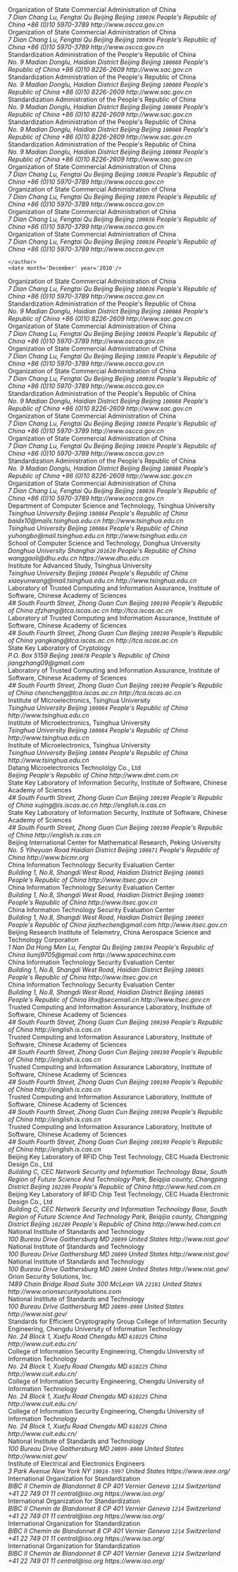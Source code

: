 <reference anchor='SM2' target='http://www.oscca.gov.cn/UpFile/2010122214822692.pdf'>
  <front>
    <title>Public Key Cryptographic Algorithm SM2 Based on Elliptic Curves</title>
    <author>
      <organization>Organization of State Commercial Administration of China</organization>
      <address>
        <postal>
         <street>7 Dian Chang Lu, Fengtai Qu</street>
         <city>Beijing</city>
         <region>Beijing</region>
         <code>100036</code>
         <country>People's Republic of China</country>
        </postal>
        <phone>+86 (0)10 5970-3789</phone>
        <!--<email>contact@oscca.gov.cn</email>-->
        <uri>http://www.oscca.gov.cn</uri>
      </address>
    </author>
    <date month='December' year='2010'/>
  </front>
</reference>

<reference anchor='GMT-0003-2012' target='http://www.oscca.gov.cn/Column/Column_32.htm'>
  <front>
    <title>GM/T 0003-2012: Public Key Cryptographic Algorithm SM2 Based on Elliptic Curves</title>
    <author>
      <organization>Organization of State Commercial Administration of China</organization>
      <address>
        <postal>
         <street>7 Dian Chang Lu, Fengtai Qu</street>
         <city>Beijing</city>
         <region>Beijing</region>
         <code>100036</code>
         <country>People's Republic of China</country>
        </postal>
        <phone>+86 (0)10 5970-3789</phone>
        <!--<email>contact@oscca.gov.cn</email>-->
        <uri>http://www.oscca.gov.cn</uri>
      </address>
    </author>
    <date day='21' month='March' year='2012'/>
  </front>
</reference>

<reference anchor='GBT.32918.1-2016' target='http://www.sac.gov.cn/was5/web/search?channelid=97779&amp;templet=gjcxjg_detail.jsp&amp;searchword=STANDARD_CODE=%27GB/T%2032918.1-2016%27'>
  <front>
    <title>GB/T 32918.1-2016 Information Security Technology -- Public Key Cryptographic Algorithm SM2 Based On Elliptic Curves -- Part 1: General</title>
    <author>
      <organization>Standardization Administration of the People's Republic of China</organization>
      <address>
        <postal>
         <street>No. 9 Madian Donglu, Haidian District</street>
         <city>Beijing</city>
         <region>Beijing</region>
         <code>100088</code>
         <country>People's Republic of China</country>
        </postal>
        <phone>+86 (0)10 8226-2609</phone>
        <uri>http://www.sac.gov.cn</uri>
      </address>
    </author>
    <date day='29' month='August' year='2016'/>
  </front>
</reference>

<reference anchor='GBT.32918.2-2016' target='http://www.sac.gov.cn/was5/web/search?channelid=97779&amp;templet=gjcxjg_detail.jsp&amp;searchword=STANDARD_CODE=%27GB/T%2032918.2-2016%27'>
  <front>
    <title>GB/T 32918.2-2016 Information Security Technology -- Public Key Cryptographic Algorithm SM2 Based On Elliptic Curves -- Part 2: Digital Signature Algorithm</title>
    <author>
      <organization>Standardization Administration of the People's Republic of China</organization>
      <address>
        <postal>
         <street>No. 9 Madian Donglu, Haidian District</street>
         <city>Beijing</city>
         <region>Beijing</region>
         <code>100088</code>
         <country>People's Republic of China</country>
        </postal>
        <phone>+86 (0)10 8226-2609</phone>
        <uri>http://www.sac.gov.cn</uri>
      </address>
    </author>
    <date day='29' month='August' year='2016'/>
  </front>
</reference>

<reference anchor='GBT.32918.3-2016' target="http://www.sac.gov.cn/was5/web/search?channelid=97779&amp;templet=gjcxjg_detail.jsp&amp;searchword=STANDARD_CODE=%27GB/T%2032918.3-2016%27">
  <front>
    <title>GB/T 32918.3-2016 Information Security Technology -- Public Key Cryptographic Algorithm SM2 Based On Elliptic Curves -- Part 3: Key Exchange</title>
    <author>
      <organization>Standardization Administration of the People's Republic of China</organization>
      <address>
        <postal>
         <street>No. 9 Madian Donglu, Haidian District</street>
         <city>Beijing</city>
         <region>Beijing</region>
         <code>100088</code>
         <country>People's Republic of China</country>
        </postal>
        <phone>+86 (0)10 8226-2609</phone>
        <uri>http://www.sac.gov.cn</uri>
      </address>
    </author>
    <date day='29' month='August' year='2016'/>
  </front>
</reference>

<reference anchor='GBT.32918.4-2016' target='http://www.sac.gov.cn/was5/web/search?channelid=97779&amp;templet=gjcxjg_detail.jsp&amp;searchword=STANDARD_CODE=%27GB/T%2032918.4-2016%27'>
  <front>
    <title>GB/T 32918.4-2016 Information Security Technology -- Public Key Cryptographic Algorithm SM2 Based On Elliptic Curves -- Part 4: Public Key Encryption Algorithm</title>
    <author>
      <organization>Standardization Administration of the People's Republic of China</organization>
      <address>
        <postal>
         <street>No. 9 Madian Donglu, Haidian District</street>
         <city>Beijing</city>
         <region>Beijing</region>
         <code>100088</code>
         <country>People's Republic of China</country>
        </postal>
        <phone>+86 (0)10 8226-2609</phone>
        <uri>http://www.sac.gov.cn</uri>
      </address>
    </author>
    <date day='29' month='August' year='2016'/>
  </front>
</reference>

<!-- <reference anchor='GBT.32918.5-2017' target='http://www.sac.gov.cn/was5/web/search?channelid=97779&amp;templet=gjcxjg_detail.jsp&amp;searchword=STANDARD_CODE=%27GB/T%2032918.5-2017%27'> -->
<reference anchor='GBT.32918.5-2017' target='http://www.gb688.cn/bzgk/gb/newGbInfo?hcno=728DEA8B8BB32ACFB6EF4BF449BC3077'>
  <front>
    <title>GB/T 32918.5-2017 Information Security Technology -- Public Key Cryptographic Algorithm SM2 Based On Elliptic Curves -- Part 5: Parameter Definition</title>
    <author>
      <organization>Standardization Administration of the People's Republic of China</organization>
      <address>
        <postal>
         <street>No. 9 Madian Donglu, Haidian District</street>
         <city>Beijing</city>
         <region>Beijing</region>
         <code>100088</code>
         <country>People's Republic of China</country>
        </postal>
        <phone>+86 (0)10 8226-2609</phone>
        <uri>http://www.sac.gov.cn</uri>
      </address>
    </author>
    <date day='12' month='May' year='2017'/>
  </front>
</reference>


<!-- <reference anchor='SM2-1' target='http://info.dacas.cn/sharedimages/ARTICLES/SMAlgorithms/SM2_1.pdf'> -->
<reference anchor='SM2-1' target='http://www.oscca.gov.cn/UpFile/2010122214822692.pdf'>
  <front>
    <title>Public Key Cryptographic Algorithm SM2 Based on Elliptic Curves -- Part 1: General</title>
    <author>
      <organization>Organization of State Commercial Administration of China</organization>
      <address>
        <postal>
         <street>7 Dian Chang Lu, Fengtai Qu</street>
         <city>Beijing</city>
         <region>Beijing</region>
         <code>100036</code>
         <country>People's Republic of China</country>
        </postal>
        <phone>+86 (0)10 5970-3789</phone>
        <!--<email>contact@oscca.gov.cn</email>-->
        <uri>http://www.oscca.gov.cn</uri>
      </address>
    </author>
    <date month='December' year='2010'/>
  </front>
</reference>

<!-- <reference anchor='SM2-2' target='http://info.dacas.cn/sharedimages/ARTICLES/SMAlgorithms/SM2_2.pdf'> -->
<reference anchor='SM2-2' target='http://www.oscca.gov.cn/UpFile/2010122214822692.pdf'>
  <front>
    <title>Public Key Cryptographic Algorithm SM2 Based on Elliptic Curves -- Part 2: Digital Signature Algorithm</title>
    <author>
      <organization>Organization of State Commercial Administration of China</organization>
      <address>
        <postal>
         <street>7 Dian Chang Lu, Fengtai Qu</street>
         <city>Beijing</city>
         <region>Beijing</region>
         <code>100036</code>
         <country>People's Republic of China</country>
        </postal>
        <phone>+86 (0)10 5970-3789</phone>
        <!--<email>contact@oscca.gov.cn</email>-->
        <uri>http://www.oscca.gov.cn</uri>
      </address>
    </author>
    <date month='December' year='2010'/>
  </front>
</reference>

<!-- <reference anchor='SM2-3' target='http://info.dacas.cn/sharedimages/ARTICLES/SMAlgorithms/SM2_3.pdf'> -->
<reference anchor='SM2-3' target='http://www.oscca.gov.cn/UpFile/2010122214822692.pdf'>
  <front>
    <title>Public Key Cryptographic Algorithm SM2 Based on Elliptic Curves -- Part 3: Key Exchange Protocol</title>
    <author>
      <organization>Organization of State Commercial Administration of China</organization>
      <address>
        <postal>
         <street>7 Dian Chang Lu, Fengtai Qu</street>
         <city>Beijing</city>
         <region>Beijing</region>
         <code>100036</code>
         <country>People's Republic of China</country>
        </postal>
        <phone>+86 (0)10 5970-3789</phone>
        <!--<email>contact@oscca.gov.cn</email>-->
        <uri>http://www.oscca.gov.cn</uri>
      </address>
    </author>
    <date month='December' year='2010'/>
  </front>
</reference>

<reference anchor='SM2-4' target='http://www.oscca.gov.cn/UpFile/2010122214822692.pdf'>
<!-- <reference anchor='SM2-4' target='http://info.dacas.cn/sharedimages/ARTICLES/SMAlgorithms/SM2_4.pdf'> -->
  <front>
    <title>Public Key Cryptographic Algorithm SM2 Based on Elliptic Curves -- Part 4: Public Key Encryption Algorithm</title>
    <author>
      <organization>Organization of State Commercial Administration of China</organization>
      <address>
        <postal>
         <street>7 Dian Chang Lu, Fengtai Qu</street>
         <city>Beijing</city>
         <region>Beijing</region>
         <code>100036</code>
         <country>People's Republic of China</country>
        </postal>
        <phone>+86 (0)10 5970-3789</phone>
        <!--<email>contact@oscca.gov.cn</email>-->
        <uri>http://www.oscca.gov.cn</uri>
      </address>

    </author>
    <date month='December' year='2010'/>
  </front>
</reference>

<!-- <reference anchor='SM2-5' target='http://info.dacas.cn/sharedimages/ARTICLES/SMAlgorithms/SM2_5.pdf'> -->
<reference anchor='SM2-5' target='http://www.oscca.gov.cn/UpFile/2010122214836668.pdf'>
  <front>
    <!--<title>Public Key Cryptographic Algorithm SM2 Recommended Elliptic Curves Parameters</title>-->
    <title>Public Key Cryptographic Algorithm SM2 Based on Elliptic Curves -- Part 5: Parameter definitions</title>
    <author>
      <organization>Organization of State Commercial Administration of China</organization>
      <address>
        <postal>
         <street>7 Dian Chang Lu, Fengtai Qu</street>
         <city>Beijing</city>
         <region>Beijing</region>
         <code>100036</code>
         <country>People's Republic of China</country>
        </postal>
        <phone>+86 (0)10 5970-3789</phone>
        <!--<email>contact@oscca.gov.cn</email>-->
        <uri>http://www.oscca.gov.cn</uri>
      </address>
    </author>
    <date month='December' year='2010'/>
  </front>
</reference>

<!-- <reference anchor='GBT.32905-2016' target='http://www.sac.gov.cn/SACSearch/search?channelid=97779&amp;templet=gjcxjg_detail.jsp&amp;searchword=STANDARD_CODE=%27GB/T%2032905-2016%27'> -->
<reference anchor='GBT.32905-2016' target='http://www.gb688.cn/bzgk/gb/newGbInfo?hcno=45B1A67F20F3BF339211C391E9278F5E'>
  <front>
    <title>GB/T 32905-2016 Information Security Techniques -- SM3 Cryptographic Hash Algorithm</title>
    <author>
      <organization>Standardization Administration of the People's Republic of China</organization>
      <address>
        <postal>
         <street>No. 9 Madian Donglu, Haidian District</street>
         <city>Beijing</city>
         <region>Beijing</region>
         <code>100088</code>
         <country>People's Republic of China</country>
        </postal>
        <phone>+86 (0)10 8226-2609</phone>
        <uri>http://www.sac.gov.cn</uri>
      </address>
    </author>
    <date day='29' month='August' year='2016'/>
  </front>
</reference>

<reference anchor='GMT-0006-2012' target='http://www.oscca.gov.cn/Column/Column_32.htm'>
  <front>
    <title>GM/T 0006-2012: Cryptographic Application Identifier Criterion Specification</title>
    <author>
      <organization>Organization of State Commercial Administration of China</organization>
      <address>
        <postal>
         <street>7 Dian Chang Lu, Fengtai Qu</street>
         <city>Beijing</city>
         <region>Beijing</region>
         <code>100036</code>
         <country>People's Republic of China</country>
        </postal>
        <phone>+86 (0)10 5970-3789</phone>
        <!--<email>contact@oscca.gov.cn</email>-->
        <uri>http://www.oscca.gov.cn</uri>
      </address>
    </author>
    <date day='21' month='March' year='2012'/>
  </front>
</reference>

<reference anchor='SM3' target='http://www.oscca.gov.cn/UpFile/20101222141857786.pdf'>
<!-- <reference anchor='SM3' target='http://info.dacas.cn/sharedimages/ARTICLES/SMAlgorithms/SM3.pdf'> -->
  <front>
    <title>SM3 Cryptographic Hash Algorithm</title>
    <author>
      <organization>Organization of State Commercial Administration of China</organization>
      <address>
        <postal>
         <street>7 Dian Chang Lu, Fengtai Qu</street>
         <city>Beijing</city>
         <region>Beijing</region>
         <code>100036</code>
         <country>People's Republic of China</country>
        </postal>
        <phone>+86 (0)10 5970-3789</phone>
        <!--<email>contact@oscca.gov.cn</email>-->
        <uri>http://www.oscca.gov.cn</uri>
      </address>
    </author>
    <date month='December' year='2010'/>
  </front>
</reference>

<reference anchor='GMT-0002-2012' target='http://www.oscca.gov.cn/Column/Column_32.htm'>
  <front>
    <title>GM/T 0002-2012: SM4 Block Cipher Algorithm</title>
    <author>
      <organization>Organization of State Commercial Administration of China</organization>
      <address>
        <postal>
         <street>7 Dian Chang Lu, Fengtai Qu</street>
         <city>Beijing</city>
         <region>Beijing</region>
         <code>100036</code>
         <country>People's Republic of China</country>
        </postal>
        <phone>+86 (0)10 5970-3789</phone>
        <!--<email>contact@oscca.gov.cn</email>-->
        <uri>http://www.oscca.gov.cn</uri>
      </address>
    </author>
    <date day='21' month='March' year='2012'/>
  </front>
</reference>

<!-- <reference anchor='GBT.32907-2016' target='http://www.sac.gov.cn/SACSearch/search?channelid=97779&amp;templet=gjcxjg_detail.jsp&amp;searchword=STANDARD_CODE=%27GB/T%2032907-2016%27'> -->
<reference anchor='GBT.32907-2016' target='http://www.gb688.cn/bzgk/gb/newGbInfo?hcno=7803DE42D3BC5E80B0C3E5D8E873D56A'>
  <front>
    <title>GB/T 32907-2016 Information Security Technology -- SM4 Block Cipher Algorithm</title>
    <author>
      <organization>Standardization Administration of the People's Republic of China</organization>
      <address>
        <postal>
         <street>No. 9 Madian Donglu, Haidian District</street>
         <city>Beijing</city>
         <region>Beijing</region>
         <code>100088</code>
         <country>People's Republic of China</country>
        </postal>
        <phone>+86 (0)10 8226-2609</phone>
        <uri>http://www.sac.gov.cn</uri>
      </address>
    </author>
    <date day='29' month='August' year='2016'/>
  </front>
</reference>

<reference anchor='GMT-0004-2012' target='http://www.oscca.gov.cn/Column/Column_32.htm'>
  <front>
    <title>GM/T 0004-2012: SM3 Hash Algorithm</title>
    <author>
      <organization>Organization of State Commercial Administration of China</organization>
      <address>
        <postal>
         <street>7 Dian Chang Lu, Fengtai Qu</street>
         <city>Beijing</city>
         <region>Beijing</region>
         <code>100036</code>
         <country>People's Republic of China</country>
        </postal>
        <phone>+86 (0)10 5970-3789</phone>
        <!--<email>contact@oscca.gov.cn</email>-->
        <uri>http://www.oscca.gov.cn</uri>
      </address>
    </author>
    <date day='21' month='March' year='2012'/>
  </front>
</reference>

<reference anchor='SM4' target='http://www.oscca.gov.cn/UpFile/200621016423197990.pdf'>
<!-- <reference anchor='SM4' target='http://info.dacas.cn/sharedimages/ARTICLES/SMAlgorithms/SM4.pdf'> -->
  <front>
    <title>SM4 block cipher algorithm</title>
    <author>
      <organization>Organization of State Commercial Administration of China</organization>
      <address>
        <postal>
         <street>7 Dian Chang Lu, Fengtai Qu</street>
         <city>Beijing</city>
         <region>Beijing</region>
         <code>100036</code>
         <country>People's Republic of China</country>
        </postal>
        <phone>+86 (0)10 5970-3789</phone>
        <!--<email>contact@oscca.gov.cn</email>-->
        <uri>http://www.oscca.gov.cn</uri>
      </address>
    </author>
    <date month='December' year='2010'/>
  </front>
</reference>

<reference anchor='GB.15629.11-2003' target='http://www.gb688.cn/bzgk/gb/newGbInfo?hcno=74B9DD11287E72408C19C4D3A360D1BD'>
  <front>
    <title>Information technology -- Telecommunications and information exchange between systems -- Local and metropolitan area networks -- Specific requirements -- Part 11: Wireless LAN Medium Access Control (MAC) and Physical Layer (PHY) Specifications</title>
    <author>
      <organization>Standardization Administration of the People's Republic of China</organization>
      <address>
        <postal>
         <street>No. 9 Madian Donglu, Haidian District</street>
         <city>Beijing</city>
         <region>Beijing</region>
         <code>100088</code>
         <country>People's Republic of China</country>
        </postal>
        <phone>+86 (0)10 8226-2609</phone>
        <!--<email>contact@oscca.gov.cn</email>-->
        <uri>http://www.sac.gov.cn</uri>
      </address>
    </author>
    <date day='12' month='May' year='2003'/>
  </front>
</reference>


<reference anchor='OSCCA' target='http://www.oscca.gov.cn'>
  <front>
    <title>Organization of State Commercial Administration of China</title>
    <author>
      <organization>Organization of State Commercial Administration of China</organization>
      <address>
        <postal>
         <street>7 Dian Chang Lu, Fengtai Qu</street>
         <city>Beijing</city>
         <region>Beijing</region>
         <code>100036</code>
         <country>People's Republic of China</country>
        </postal>
        <phone>+86 (0)10 5970-3789</phone>
        <!--<email>contact@oscca.gov.cn</email>-->
        <uri>http://www.oscca.gov.cn</uri>
      </address>
    </author>
    <date month='May' year='2017'/>
  </front>
</reference>

<reference anchor='SM3-Boomerang' target='https://doi.org/10.1049/iet-ifs.2013.0380'>
  <front>
    <title>Improved Boomerang Attacks on Round-Reduced SM3 and Keyed Permutation of BLAKE-256</title>
      <!--IET Information Security ( Volume: 9, Issue: 3, 5 2015 )-->
    <author initials="D." surname="Bai" fullname="Dongxia Bai">
      <organization>Department of Computer Science and Technology, Tsinghua University</organization>
      <address>
        <postal>
          <street>Tsinghua University</street>
          <city>Beijing</city>
          <code>100084</code>
          <country>People's Republic of China</country>
        </postal>
        <email>baidx10@mails.tsinghua.edu.cn</email>
        <uri>http://www.tsinghua.edu.cn</uri>
      </address>
    </author>
    <author initials="H." surname="Yu" fullname="Hongbo Yu">
      <address>
        <postal>
          <street>Tsinghua University</street>
          <city>Beijing</city>
          <code>100084</code>
          <country>People's Republic of China</country>
        </postal>
        <email>yuhongbo@mail.tsinghua.edu.cn</email>
        <uri>http://www.tsinghua.edu.cn</uri>
      </address>
    </author>
    <author initials="G." surname="Wang" fullname="Gaoli Wang">
      <organization>School of Computer Science and Technology, Donghua University</organization>
      <address>
        <postal>
         <street>Donghua University</street>
         <city>Shanghai</city>
         <!--<region>CA</region>-->
         <code>201620</code>
         <country>People's Republic of China</country>
        </postal>
        <email>wanggaoli@dhu.edu.cn</email>
        <uri>https://www.dhu.edu.cn</uri>
      </address>
    </author>
    <author initials="X." surname="Wang" fullname="Xiaoyun Wang">
      <organization>Institute for Advanced Study, Tsinghua University</organization>
      <address>
        <postal>
          <street>Tsinghua University</street>
          <city>Beijing</city>
          <code>100084</code>
          <country>People's Republic of China</country>
        </postal>
        <email>xiaoyunwang@mail.tsinghua.edu.cn</email>
        <uri>http://www.tsinghua.edu.cn</uri>
      </address>
    </author>
    <date day='16' month='April' year='2015'/>
  </front>
</reference>

<reference anchor='SM2-SigSecurity' target='https://link.springer.com/chapter/10.1007/978-3-319-27152-1_7'>
  <front>
    <title>Security of the SM2 Signature Scheme Against Generalized Key Substitution Attacks</title>
<!-- International Conference on Research in Security Standardisation
Security Standardisation Research pp 140-153 -->
    <author initials="Z." surname="Zhang" fullname="Zhenfeng Zhang">
      <organization>Laboratory of Trusted Computing and Information Assurance, Institute of Software, Chinese Academy of Sciences</organization>
      <address>
        <postal>
          <street>4# South Fourth Street, Zhong Guan Cun</street>
          <city>Beijing</city>
          <code>100190</code>
          <country>People's Republic of China</country>
        </postal>
        <email>zfzhang@tca.iscas.ac.cn</email>
        <uri>http://tca.iscas.ac.cn</uri>
      </address>
    </author>
    <author initials="K." surname="Yang" fullname="Kang Yang">
      <organization>Laboratory of Trusted Computing and Information Assurance, Institute of Software, Chinese Academy of Sciences</organization>
      <address>
        <postal>
          <street>4# South Fourth Street, Zhong Guan Cun</street>
          <city>Beijing</city>
          <code>100190</code>
          <country>People's Republic of China</country>
        </postal>
        <email>yangkang@tca.iscas.ac.cn</email>
        <uri>http://tca.iscas.ac.cn</uri>
      </address>
    </author>
    <author initials="J." surname="Zhang" fullname="Jiang Zhang">
      <organization>State Key Laboratory of Cryptology</organization>
      <address>
        <postal>
          <street>P.O. Box 5159</street>
          <city>Beijing</city>
          <code>100878</code>
          <country>People's Republic of China</country>
        </postal>
        <email>jiangzhang09@gmail.com</email>
      </address>
    </author>
    <author initials="C." surname="Chen" fullname="Cheng Chen">
      <organization>Laboratory of Trusted Computing and Information Assurance, Institute of Software, Chinese Academy of Sciences</organization>
      <address>
        <postal>
          <street>4# South Fourth Street, Zhong Guan Cun</street>
          <city>Beijing</city>
          <code>100190</code>
          <country>People's Republic of China</country>
        </postal>
        <email>chencheng@tca.iscas.ac.cn</email>
        <uri>http://tca.iscas.ac.cn</uri>
      </address>
    </author>
    <date day='9' month='December' year='2015'/>
  </front>
</reference>

<reference anchor='SM2-Template' target='https://doi.org/10.1109/CIS.2014.66'>
  <front>
    <title>A Novel Template Attack on wNAF Algorithm of ECC</title>
<!--2014 Tenth International Conference on Computational Intelligence and Security, Kunming, 2014, pp. 671-675.-->
    <author initials="Z." surname="Zhang" fullname="Zhenbin Zhang">
      <organization>Institute of Microelectronics, Tsinghua University</organization>
      <address>
        <postal>
          <street>Tsinghua University</street>
          <city>Beijing</city>
          <code>100084</code>
          <country>People's Republic of China</country>
        </postal>
        <uri>http://www.tsinghua.edu.cn</uri>
      </address>
    </author>
    <author initials="L." surname="Wu" fullname="Liji Wu">
      <organization>Institute of Microelectronics, Tsinghua University</organization>
      <address>
        <postal>
          <street>Tsinghua University</street>
          <city>Beijing</city>
          <code>100084</code>
          <country>People's Republic of China</country>
        </postal>
        <uri>http://www.tsinghua.edu.cn</uri>
      </address>
    </author>
    <author initials="Z." surname="Mu" fullname="Zhaoli Mu">
      <organization>Institute of Microelectronics, Tsinghua University</organization>
      <address>
        <postal>
          <street>Tsinghua University</street>
          <city>Beijing</city>
          <code>100084</code>
          <country>People's Republic of China</country>
        </postal>
        <uri>http://www.tsinghua.edu.cn</uri>
      </address>
    </author>
    <author initials="X." surname="Zhang" fullname="Xiangmin Zhang">
      <organization>Datang Microelectronics Technololgy Co., Ltd</organization>
      <address>
        <postal>
          <city>Beijing</city>
          <country>People's Republic of China</country>
        </postal>
        <uri>http://www.dmt.com.cn</uri>
      </address>
    </author>
    <date month='November' year='2014'/>
  </front>
</reference>

<reference anchor='SM2-KEP-Comments' target='https://dx.doi.org/10.1007/978-3-642-25513-7_12'>
  <front>
    <title>Comments on the SM2 Key Exchange Protocol</title>
<!--bookTitle="Cryptology and Network Security: 10th International Conference, CANS 2011, Sanya, China, December 10-12, 2011. Proceedings",-->
    <author initials="X." surname="Xu" fullname="Jing Xu">
      <organization>State Key Laboratory of Information Security, Institute of Software, Chinese Academy of Sciences</organization>
      <address>
        <postal>
          <street>4# South Fourth Street, Zhong Guan Cun</street>
          <city>Beijing</city>
          <code>100190</code>
          <country>People's Republic of China</country>
        </postal>
        <email>xujing@is.iscas.ac.cn</email>
        <uri>http://english.is.cas.cn</uri>
      </address>
    </author>
    <author initials="D." surname="Feng" fullname="Dengguo Feng">
      <organization>State Key Laboratory of Information Security, Institute of Software, Chinese Academy of Sciences</organization>
      <address>
        <postal>
          <street>4# South Fourth Street, Zhong Guan Cun</street>
          <city>Beijing</city>
          <code>100190</code>
          <country>People's Republic of China</country>
        </postal>
        <uri>http://english.is.cas.cn</uri>
      </address>
    </author>
    <date day='10' month='December' year='2011'/>
  </front>
</reference>

<reference anchor='SM2-DSA-Nonces' target='https://dx.doi.org/10.1007/978-3-319-12087-4_22'>
  <front>
    <title>Partially Known Nonces and Fault Injection Attacks on SM2 Signature Algorithm</title>
<!--Information Security and Cryptology: 9th International Conference, Inscrypt 2013, Guangzhou, China, November 27-30, 2013, Revised Selected Papers-->
    <author initials="M." surname="Liu" fullname="Mingjie Liu">
      <organization>Beijing International Center for Mathematical Research, Peking University</organization>
      <address>
        <postal>
          <street>No. 5 Yiheyuan Road Haidian District</street>
          <city>Beijing</city>
          <code>100871</code>
          <country>People's Republic of China</country>
        </postal>
        <uri>http://www.bicmr.org</uri>
      </address>
    </author>
    <author initials="J." surname="Chen" fullname="Jiazhe Chen">
      <organization>China Information Technology Security Evaluation Center</organization>
      <address>
        <postal>
          <street>Building 1, No.8, Shangdi West Road, Haidian District</street>
          <city>Beijing</city>
          <code>100085</code>
          <country>People's Republic of China</country>
        </postal>
        <uri>http://www.itsec.gov.cn</uri>
      </address>
    </author>
    <author initials="H." surname="Li" fullname="Hexin Li">
      <organization>China Information Technology Security Evaluation Center</organization>
      <address>
        <postal>
          <street>Building 1, No.8, Shangdi West Road, Haidian District</street>
          <city>Beijing</city>
          <code>100085</code>
          <country>People's Republic of China</country>
        </postal>
        <uri>http://www.itsec.gov.cn</uri>
      </address>
    </author>
    <date day='27' month='November' year='2013'/>
  </front>
</reference>

<reference anchor='SM2-DSA-Nonces2' target='https://doi.acm.org/10.1145/2714576.2714587'>
  <front>
    <title>Mind Your Nonces Moving: Template-Based Partially-Sharing Nonces Attack on SM2 Digital Signature Algorithm</title>
<!--Proceedings of the 10th ACM Symposium on Information, Computer and Communications Security (ASIA CCS '15)-->
    <author initials="J." surname="Chen" fullname="Jiazhe Chen">
      <organization>China Information Technology Security Evaluation Center</organization>
      <address>
        <postal>
          <street>Building 1, No.8, Shangdi West Road, Haidian District</street>
          <city>Beijing</city>
          <code>100085</code>
          <country>People's Republic of China</country>
        </postal>
        <email>jiazhechen@gmail.com</email>
        <uri>http://www.itsec.gov.cn</uri>
      </address>
    </author>
    <author initials="M." surname="Liu" fullname="Mingjie Liu">
      <organization>Beijing Research Institute of Telemetry, China Aerospace Science and Technology Corporation</organization>
      <address>
        <postal>
          <street>1 Nan Da Hong Men Lu, Fengtai Qu</street>
          <city>Beijing</city>
          <code>100194</code>
          <country>People's Republic of China</country>
        </postal>
        <email>liumj9705@gmail.com</email>
        <uri>http://www.spacechina.com</uri>
      </address>
    </author>
    <author initials="H." surname="Shi" fullname="Hongsong Shi">
      <organization>China Information Technology Security Evaluation Center</organization>
      <address>
        <postal>
          <street>Building 1, No.8, Shangdi West Road, Haidian District</street>
          <city>Beijing</city>
          <code>100085</code>
          <country>People's Republic of China</country>
        </postal>
        <uri>http://www.itsec.gov.cn</uri>
        <!--<email>unknown</email>-->
      </address>
    </author>
    <author initials="H." surname="Li" fullname="Hexin Li">
      <organization>China Information Technology Security Evaluation Center</organization>
      <address>
        <postal>
          <street>Building 1, No.8, Shangdi West Road, Haidian District</street>
          <city>Beijing</city>
          <code>100085</code>
          <country>People's Republic of China</country>
        </postal>
        <email>lihx@secemail.cn</email>
        <uri>http://www.itsec.gov.cn</uri>
      </address>
    </author>
    <date day='27' month='November' year='2015'/>
  </front>
</reference>

<reference anchor='SM2-DSA-Lattice' target='https://doi.org/10.1007/978-3-319-29814-6_6'>
  <front>
    <title>Practical Lattice-Based Fault Attack and Countermeasure on SM2 Signature Algorithm</title>
<!--Information and Communications Security. ICICS 2015. Lecture Notes in Computer Science, vol 9543. Springer, Cham-->
    <author initials="W." surname="Cao" fullname="Weiqiong Cao">
      <organization>Trusted Computing and Information Assurance Laboratory, Institute of Software, Chinese Academy of Sciences</organization>
      <address>
        <postal>
          <street>4# South Fourth Street, Zhong Guan Cun</street>
          <city>Beijing</city>
          <code>100190</code>
          <country>People's Republic of China</country>
        </postal>
        <uri>http://english.is.cas.cn</uri>
      </address>
    </author>
    <author initials="J." surname="Feng" fullname="Jingyi Feng">
      <organization>Trusted Computing and Information Assurance Laboratory, Institute of Software, Chinese Academy of Sciences</organization>
      <address>
        <postal>
          <street>4# South Fourth Street, Zhong Guan Cun</street>
          <city>Beijing</city>
          <code>100190</code>
          <country>People's Republic of China</country>
        </postal>
        <uri>http://english.is.cas.cn</uri>
      </address>
    </author>
    <author initials="S." surname="Zhu" fullname="Shaofeng Zhu">
      <organization>Trusted Computing and Information Assurance Laboratory, Institute of Software, Chinese Academy of Sciences</organization>
      <address>
        <postal>
          <street>4# South Fourth Street, Zhong Guan Cun</street>
          <city>Beijing</city>
          <code>100190</code>
          <country>People's Republic of China</country>
        </postal>
        <uri>http://english.is.cas.cn</uri>
      </address>
    </author>
    <author initials="H." surname="Chen" fullname="Hua Chen">
      <organization>Trusted Computing and Information Assurance Laboratory, Institute of Software, Chinese Academy of Sciences</organization>
      <address>
        <postal>
          <street>4# South Fourth Street, Zhong Guan Cun</street>
          <city>Beijing</city>
          <code>100190</code>
          <country>People's Republic of China</country>
        </postal>
        <uri>http://english.is.cas.cn</uri>
      </address>
    </author>
    <author initials="W." surname="Wu" fullname="Wenling Wu">
      <organization>Trusted Computing and Information Assurance Laboratory, Institute of Software, Chinese Academy of Sciences</organization>
      <address>
        <postal>
          <street>4# South Fourth Street, Zhong Guan Cun</street>
          <city>Beijing</city>
          <code>100190</code>
          <country>People's Republic of China</country>
        </postal>
        <uri>http://english.is.cas.cn</uri>
      </address>
    </author>
    <author initials="X." surname="Han" fullname="Xucang Han">
      <organization>Beijing Key Laboratory of RFID Chip Test Technology, CEC Huada Electronic Design Co., Ltd</organization>
      <address>
        <postal>
          <street>Building C, CEC Network Security and Information Technology Base, South Region of Future Science And Technology Park, Beiqijia county, Changping District</street>
          <city>Beijing</city>
          <code>102209</code>
          <country>People's Republic of China</country>
        </postal>
        <uri>http://www.hed.com.cn</uri>
      </address>
    </author>
    <author initials="X." surname="Zheng" fullname="Xiaoguang Zheng">
      <organization>Beijing Key Laboratory of RFID Chip Test Technology, CEC Huada Electronic Design Co., Ltd</organization>
      <address>
        <postal>
          <street>Building C, CEC Network Security and Information Technology Base, South Region of Future Science And Technology Park, Beiqijia county, Changping District</street>
          <city>Beijing</city>
          <code>102209</code>
          <country>People's Republic of China</country>
        </postal>
        <uri>http://www.hed.com.cn</uri>
      </address>
    </author>
    <date month='November' year='2016'/>
  </front>
</reference>

<reference anchor='NIST.SP.800-56Ar2' target='http://dx.doi.org/10.6028/NIST.SP.800-56Ar2'>
  <front>
    <title>SP 800-56Ar2 Recommendation for Pair-Wise Key Establishment Schemes Using Discrete Logarithm Cryptography</title>
    <author initials="B." surname="Barker" fullname="Elaine B. Barker">
      <organization>National Institute of Standards and Technology</organization>
      <address>
        <postal>
          <street>100 Bureau Drive</street>
          <city>Gaithersburg</city>
          <region>MD</region>
          <code>20899</code>
          <country>United States</country>
        </postal>
        <uri>http://www.nist.gov/</uri>
      </address>
    </author>
    <author initials="L." surname="Chen" fullname="Lily Chen">
      <organization>National Institute of Standards and Technology</organization>
      <address>
        <postal>
          <street>100 Bureau Drive</street>
          <city>Gaithersburg</city>
          <region>MD</region>
          <code>20899</code>
          <country>United States</country>
        </postal>
        <uri>http://www.nist.gov/</uri>
      </address>
    </author>
    <author initials="A." surname="Roginsky" fullname="Allen Roginsky">
      <organization>National Institute of Standards and Technology</organization>
      <address>
        <postal>
          <street>100 Bureau Drive</street>
          <city>Gaithersburg</city>
          <region>MD</region>
          <code>20899</code>
          <country>United States</country>
        </postal>
        <uri>http://www.nist.gov/</uri>
      </address>
    </author>
    <author initials="M." surname="Smid" fullname="Miles Smid">
      <organization>Orion Security Solutions, Inc.</organization>
      <address>
        <postal>
          <street>1489 Chain Bridge Road</street>
          <street>Suite 300</street>
          <city>McLean</city>
          <region>VA</region>
          <code>22101</code>
          <country>United States</country>
        </postal>
        <uri>http://www.orionsecuritysolutions.com</uri>
      </address>
    </author>
    <date month='May' year='2013'/>
  </front>
</reference>

<reference anchor='NIST.FIPS.180-4' target='http://dx.doi.org/10.6028/NIST.FIPS.180-4'>
  <front>
    <title>FIPS 180-4 Secure Hash Standard (SHS)</title>
    <author>
      <organization>National Institute of Standards and Technology</organization>
      <address>
        <postal>
          <street>100 Bureau Drive</street>
          <city>Gaithersburg</city>
          <region>MD</region>
          <code>20899-8900</code>
          <country>United States</country>
        </postal>
        <uri>http://www.nist.gov/</uri>
      </address>
    </author>
    <date month='August' year='2015'/>
  </front>
</reference>

<reference anchor='SEC1' target='http://www.secg.org/SEC1-Ver-1.0.pdf'>
  <front>
    <title>SEC 1: Elliptic Curve Cryptography</title>
    <author>
      <organization>Standards for Efficient Cryptography Group</organization>
    </author>
    <date month='September' year='2010'/>
  </front>
</reference>

<reference anchor='SM4-Power' target='http://dx.doi.org/10.6028/NIST.FIPS.180-4'>
  <front>
    <!-- Journal on Communications Vol. 36 No 10. -->
    <title>Improved chosen-plaintext power analysis attack against SM4 at the round-output</title>
    <author initials="Z." surname="Du" fullname="Zhi-bo Du">
      <organization>College of Information Security Engineering, Chengdu University of Information Technology</organization>
      <address>
        <postal>
          <street>No. 24 Block 1, Xuefu Road</street>
          <city>Chengdu</city>
          <region>MD</region>
          <code>610225</code>
          <country>China</country>
        </postal>
        <uri>http://www.cuit.edu.cn/</uri>
      </address>
    </author>
    <author initials="Z." surname="Wu" fullname="Zhen Wu">
      <organization>College of Information Security Engineering, Chengdu University of Information Technology</organization>
      <address>
        <postal>
          <street>No. 24 Block 1, Xuefu Road</street>
          <city>Chengdu</city>
          <region>MD</region>
          <code>610225</code>
          <country>China</country>
        </postal>
        <uri>http://www.cuit.edu.cn/</uri>
      </address>
    </author>
    <author initials="M." surname="Wang" fullname="Min Wang">
      <organization>College of Information Security Engineering, Chengdu University of Information Technology</organization>
      <address>
        <postal>
          <street>No. 24 Block 1, Xuefu Road</street>
          <city>Chengdu</city>
          <region>MD</region>
          <code>610225</code>
          <country>China</country>
        </postal>
        <uri>http://www.cuit.edu.cn/</uri>
      </address>
    </author>
    <author initials="J." surname="Rao" fullname="Jin-tao Rao">
      <organization>College of Information Security Engineering, Chengdu University of Information Technology</organization>
      <address>
        <postal>
          <street>No. 24 Block 1, Xuefu Road</street>
          <city>Chengdu</city>
          <region>MD</region>
          <code>610225</code>
          <country>China</country>
        </postal>
        <uri>http://www.cuit.edu.cn/</uri>
      </address>
    </author>
    <date month='October' year='2015'/>
  </front>
</reference>

<reference anchor='NIST.FIPS.197' target='https://doi.org/10.6028/NIST.FIPS.197'>
  <front>
    <title>FIPS 197 Advanced Encryption Standard (AES)</title>
    <author>
      <organization>National Institute of Standards and Technology</organization>
      <address>
        <postal>
          <street>100 Bureau Drive</street>
          <city>Gaithersburg</city>
          <region>MD</region>
          <code>20899-8900</code>
          <country>United States</country>
        </postal>
        <uri>http://www.nist.gov/</uri>
      </address>
    </author>
    <date month='November' year='2001'/>
  </front>
</reference>

<reference anchor='IEEE.1363a.2004' target='http://grouper.ieee.org/groups/1363/'>
  <front>
    <title>IEEE Std 1363a-2004: IEEE Standard Specifications for Public-Key Cryptography -- Amendment 1: Additional Techniques</title>
    <author fullname="Microprocessor and Microcomputer Standards Committee of the IEEE Computer Society">
      <organization>Institute of Electrical and Electronics Engineers</organization>
      <address>
        <postal>
          <street>3 Park Avenue</street>
          <city>New York</city>
          <region>NY</region>
          <code>10016-5997</code>
          <country>United States</country>
        </postal>
        <uri>https://www.ieee.org/</uri>
      </address>
    </author>
    <date day='2' month='September' year='2004'/>
  </front>
</reference>

<reference anchor='ISO.IEC.18033-3.AMD2' target='https://www.iso.org/standard/54531.html'>
  <front>
    <title>ISO/IEC WD1 18033-3/AMD2 -- Information technology -- Security techniques -- Encryption algorithms -- Part 3: Block ciphers -- Amendment 2</title>
    <author>
      <organization>International Organization for Standardization</organization>
      <address>
        <postal>
          <street>BIBC II</street>
          <street>Chemin de Blandonnet 8</street>
          <street>CP 401</street>
          <city>Vernier</city>
          <region>Geneva</region>
          <code>1214</code>
          <country>Switzerland</country>
        </postal>
        <phone>+41 22 749 01 11</phone>
        <email>central@iso.org</email>
        <uri>https://www.iso.org/</uri>
      </address>
    </author>
    <date day='13' month='June' year='2017'/>
  </front>
</reference>

<reference anchor='ISO.IEC.10118-3' target='https://www.iso.org/standard/67116.html'>
  <front>
    <title>ISO/IEC FDIS 10118-3 -- Information technology -- Security techniques -- Hash-functions -- Part 3: Dedicated hash-functions</title>
    <author>
      <organization>International Organization for Standardization</organization>
      <address>
        <postal>
          <street>BIBC II</street>
          <street>Chemin de Blandonnet 8</street>
          <street>CP 401</street>
          <city>Vernier</city>
          <region>Geneva</region>
          <code>1214</code>
          <country>Switzerland</country>
        </postal>
        <phone>+41 22 749 01 11</phone>
        <email>central@iso.org</email>
        <uri>https://www.iso.org/</uri>
      </address>
    </author>
    <date day='3' month='June' year='2017'/>
  </front>
</reference>

<reference anchor='ISO.IEC.14888-3' target='https://www.iso.org/standard/70631.html'>
  <front>
    <title>ISO/IEC 14888-3:2016-03 -- Information technology — Security techniques — Digital signatures with appendix — Part 3: Discrete logarithm based mechanisms</title>
    <author>
      <organization>International Organization for Standardization</organization>
      <address>
        <postal>
          <street>BIBC II</street>
          <street>Chemin de Blandonnet 8</street>
          <street>CP 401</street>
          <city>Vernier</city>
          <region>Geneva</region>
          <code>1214</code>
          <country>Switzerland</country>
        </postal>
        <phone>+41 22 749 01 11</phone>
        <email>central@iso.org</email>
        <uri>https://www.iso.org/</uri>
      </address>
    </author>
    <date day='04' month='September' year='2017'/>
  </front>
</reference>

<reference anchor='ISO.IEC.11889' target='https://www.iso.org/standard/66510.html'>
  <front>
    <title>ISO/IEC 11889-1:2015 -- Information technology -- Trusted platform module library</title>
    <author>
      <organization>International Organization for Standardization</organization>
      <address>
        <postal>
          <street>BIBC II</street>
          <street>Chemin de Blandonnet 8</street>
          <street>CP 401</street>
          <city>Vernier</city>
          <region>Geneva</region>
          <code>1214</code>
          <country>Switzerland</country>
        </postal>
        <phone>+41 22 749 01 11</phone>
        <email>central@iso.org</email>
        <uri>https://www.iso.org/</uri>
      </address>
    </author>
    <date month='August' year='2015'/>
  </front>
</reference>
